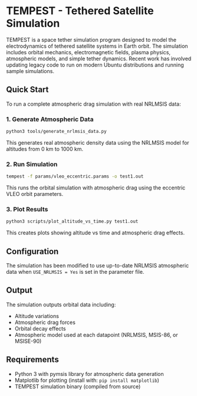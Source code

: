 # TEMPEST - Tethered Satellite Simulation

TEMPEST is a space tether simulation program designed to model the electrodynamics of tethered satellite systems in Earth orbit. The simulation includes orbital mechanics, electromagnetic fields, plasma physics, atmospheric models, and simple tether dynamics. Recent work has involved updating legacy code to run on modern Ubuntu distributions and running sample simulations.

## Quick Start

To run a complete atmospheric drag simulation with real NRLMSIS data:

### 1. Generate Atmospheric Data
```bash
python3 tools/generate_nrlmsis_data.py
```
This generates real atmospheric density data using the NRLMSIS model for altitudes from 0 km to 1000 km.

### 2. Run Simulation
```bash
tempest -f params/vleo_eccentric.params -o test1.out
```
This runs the orbital simulation with atmospheric drag using the eccentric VLEO orbit parameters.

### 3. Plot Results
```bash
python3 scripts/plot_altitude_vs_time.py test1.out
```
This creates plots showing altitude vs time and atmospheric drag effects.

## Configuration

The simulation has been modified to use up-to-date NRLMSIS atmospheric data when `USE_NRLMSIS = Yes` is set in the parameter file. 

## Output

The simulation outputs orbital data including:
- Altitude variations
- Atmospheric drag forces
- Orbital decay effects
- Atmospheric model used at each datapoint (NRLMSIS, MSIS-86, or MSISE-90)

## Requirements

- Python 3 with pymsis library for atmospheric data generation
- Matplotlib for plotting (install with: `pip install matplotlib`)
- TEMPEST simulation binary (compiled from source) 

